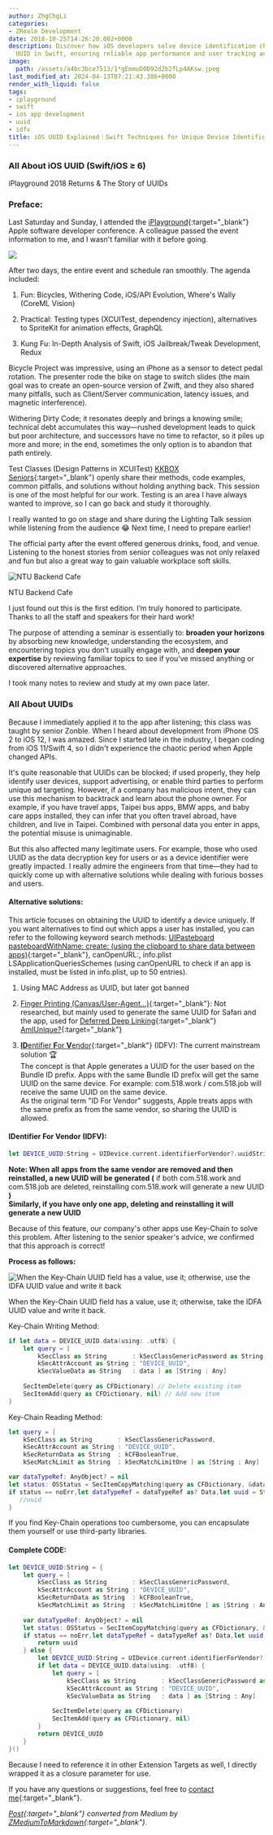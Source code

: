 ```yaml
---
author: ZhgChgLi
categories:
- ZRealm Development
date: 2018-10-25T14:26:20.002+0000
description: Discover how iOS developers solve device identification challenges using
  UUID in Swift, ensuring reliable app performance and user tracking across iOS versions.
image:
  path: /assets/a4bc3bce7513/1*gEmmuDOD92d2b2fLp4AKsw.jpeg
last_modified_at: 2024-04-13T07:21:43.386+0000
render_with_liquid: false
tags:
- iplayground
- swift
- ios app development
- uuid
- idfv
title: iOS UUID Explained｜Swift Techniques for Unique Device Identification
---
```


### All About iOS UUID (Swift/iOS ≥ 6)

iPlayground 2018 Returns & The Story of UUIDs

### Preface:

Last Saturday and Sunday, I attended the [iPlayground](https://iplayground.io/){:target="_blank"} Apple software developer conference. A colleague passed the event information to me, and I wasn't familiar with it before going.

![](/assets/a4bc3bce7513/1*gEmmuDOD92d2b2fLp4AKsw.jpeg)

After two days, the entire event and schedule ran smoothly. The agenda included:

1. Fun: Bicycles, Withering Code, iOS/API Evolution, Where's Wally (CoreML Vision)

2. Practical: Testing types (XCUITest, dependency injection), alternatives to SpriteKit for animation effects, GraphQL

3. Kung Fu: In-Depth Analysis of Swift, iOS Jailbreak/Tweak Development, Redux

Bicycle Project was impressive, using an iPhone as a sensor to detect pedal rotation. The presenter rode the bike on stage to switch slides (the main goal was to create an open-source version of Zwift, and they also shared many pitfalls, such as Client/Server communication, latency issues, and magnetic interference).

Withering Dirty Code; it resonates deeply and brings a knowing smile; technical debt accumulates this way—rushed development leads to quick but poor architecture, and successors have no time to refactor, so it piles up more and more; in the end, sometimes the only option is to abandon that path entirely.

Test Classes (Design Patterns in XCUITest) [KKBOX Seniors](https://www.facebook.com/TestingWithKK/){:target="_blank"} openly share their methods, code examples, common pitfalls, and solutions without holding anything back. This session is one of the most helpful for our work. Testing is an area I have always wanted to improve, so I can go back and study it thoroughly.

I really wanted to go on stage and share during the Lighting Talk session while listening from the audience 😂 Next time, I need to prepare earlier!

The official party after the event offered generous drinks, food, and venue. Listening to the honest stories from senior colleagues was not only relaxed and fun but also a great way to gain valuable workplace soft skills.

![NTU Backend Cafe](/assets/a4bc3bce7513/1*Xwk_96lVKcMKgeL7IOC70g.jpeg)

NTU Backend Cafe

I just found out this is the first edition. I’m truly honored to participate. Thanks to all the staff and speakers for their hard work!

The purpose of attending a seminar is essentially to: **broaden your horizons** by absorbing new knowledge, understanding the ecosystem, and encountering topics you don’t usually engage with, and **deepen your expertise** by reviewing familiar topics to see if you’ve missed anything or discovered alternative approaches.

I took many notes to review and study at my own pace later.

### All About UUIDs

Because I immediately applied it to the app after listening; this class was taught by senior Zonble. When I heard about development from iPhone OS 2 to iOS 12, I was amazed. Since I started late in the industry, I began coding from iOS 11/Swift 4, so I didn't experience the chaotic period when Apple changed APIs.

It's quite reasonable that UUIDs can be blocked; if used properly, they help identify user devices, support advertising, or enable third parties to perform unique ad targeting. However, if a company has malicious intent, they can use this mechanism to backtrack and learn about the phone owner. For example, if you have travel apps, Taipei bus apps, BMW apps, and baby care apps installed, they can infer that you often travel abroad, have children, and live in Taipei. Combined with personal data you enter in apps, the potential misuse is unimaginable.

But this also affected many legitimate users. For example, those who used UUID as the data decryption key for users or as a device identifier were greatly impacted. I really admire the engineers from that time—they had to quickly come up with alternative solutions while dealing with furious bosses and users.

#### Alternative solutions:

This article focuses on obtaining the UUID to identify a device uniquely. If you want alternatives to find out which apps a user has installed, you can refer to the following keyword search methods: [UIPasteboard pasteboardWithName: create: (using the clipboard to share data between apps)](https://link.medium.com/YTheNPnHH7){:target="_blank"}, canOpenURL:, info.plist LSApplicationQueriesSchemes (using canOpenURL to check if an app is installed, must be listed in info.plist, up to 50 entries).

1. Using MAC Address as UUID, but later got banned

2. [Finger Printing (Canvas/User-Agent…)](https://medium.com/@ravielakshmanan/web-browser-uniqueness-and-fingerprinting-7eac3c381805){:target="_blank"}: Not researched, but mainly used to generate the same UUID for Safari and the app, used for [Deferred Deep Linking](https://www.jianshu.com/p/fa48387d56ea){:target="_blank"}  
   [AmIUnique?](https://amiunique.org/){:target="_blank"}

3. [**ID**entifier **F**or **V**endor](https://www.jianshu.com/p/b810d7e007ad){:target="_blank"} (IDFV): The current mainstream solution 🏆  
   The concept is that Apple generates a UUID for the user based on the Bundle ID prefix. Apps with the same Bundle ID prefix will get the same UUID on the same device. For example: com.518.work / com.518.job will receive the same UUID on the same device.  
   As the original term "ID For Vendor" suggests, Apple treats apps with the same prefix as from the same vendor, so sharing the UUID is allowed.

#### **ID**entifier **F**or **V**endor (IDFV):

```swift
let DEVICE_UUID:String = UIDevice.current.identifierForVendor?.uuidString ?? UUID().uuidString
```

**Note: When all apps from the same vendor are removed and then reinstalled, a new UUID will be generated (** if both com.518.work and com.518.job are deleted, reinstalling com.518.work will generate a new UUID **)**  
**Similarly, if you have only one app, deleting and reinstalling it will generate a new UUID**

Because of this feature, our company's other apps use Key-Chain to solve this problem. After listening to the senior speaker's advice, we confirmed that this approach is correct!

**Process as follows:**

![When the Key-Chain UUID field has a value, use it; otherwise, use the IDFA UUID value and write it back](/assets/a4bc3bce7513/1*-8rufG1QW-J5tn6ZadT17A.jpeg)

When the Key-Chain UUID field has a value, use it; otherwise, take the IDFA UUID value and write it back.

Key-Chain Writing Method:

```swift
if let data = DEVICE_UUID.data(using: .utf8) {
    let query = [
        kSecClass as String       : kSecClassGenericPassword as String,
        kSecAttrAccount as String : "DEVICE_UUID",
        kSecValueData as String   : data ] as [String : Any]
    
    SecItemDelete(query as CFDictionary) // Delete existing item
    SecItemAdd(query as CFDictionary, nil) // Add new item
}
```

Key-Chain Reading Method:

```swift
let query = [
    kSecClass as String       : kSecClassGenericPassword,
    kSecAttrAccount as String : "DEVICE_UUID",
    kSecReturnData as String  : kCFBooleanTrue,
    kSecMatchLimit as String  : kSecMatchLimitOne ] as [String : Any]

var dataTypeRef: AnyObject? = nil
let status: OSStatus = SecItemCopyMatching(query as CFDictionary, &dataTypeRef)
if status == noErr,let dataTypeRef = dataTypeRef as? Data,let uuid = String(data:dataTypeRef, encoding: .utf8) {
   //uuid
} 
```

If you find Key-Chain operations too cumbersome, you can encapsulate them yourself or use third-party libraries.

#### Complete CODE:

```swift
let DEVICE_UUID:String = {
    let query = [
        kSecClass as String       : kSecClassGenericPassword,
        kSecAttrAccount as String : "DEVICE_UUID",
        kSecReturnData as String  : kCFBooleanTrue,
        kSecMatchLimit as String  : kSecMatchLimitOne ] as [String : Any]
    
    var dataTypeRef: AnyObject? = nil
    let status: OSStatus = SecItemCopyMatching(query as CFDictionary, &dataTypeRef)
    if status == noErr,let dataTypeRef = dataTypeRef as? Data,let uuid = String(data:dataTypeRef, encoding: .utf8) {
        return uuid
    } else {
        let DEVICE_UUID:String = UIDevice.current.identifierForVendor?.uuidString ?? UUID().uuidString
        if let data = DEVICE_UUID.data(using: .utf8) {
            let query = [
                kSecClass as String       : kSecClassGenericPassword as String,
                kSecAttrAccount as String : "DEVICE_UUID",
                kSecValueData as String   : data ] as [String : Any]
        
            SecItemDelete(query as CFDictionary)
            SecItemAdd(query as CFDictionary, nil)
        }
        return DEVICE_UUID
    }
}()
```

Because I need to reference it in other Extension Targets as well, I directly wrapped it as a closure parameter for use.

If you have any questions or suggestions, feel free to [contact me](https://www.zhgchg.li/contact){:target="_blank"}.

*[Post](https://medium.com/zrealm-ios-dev/ios-uuid-%E7%9A%84%E9%82%A3%E4%BA%9B%E4%BA%8B-swift-ios-6-a4bc3bce7513){:target="_blank"} converted from Medium by [ZMediumToMarkdown](https://github.com/ZhgChgLi/ZMediumToMarkdown){:target="_blank"}.*